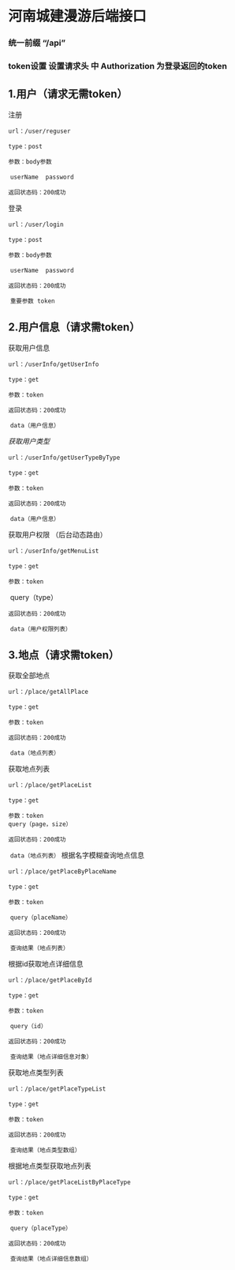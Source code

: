 # **河南城建漫游后端接口**



### 统一前缀 “/api”

### token设置 设置请求头 中 Authorization 为登录返回的token

##  **1.用户（请求无需token）**

注册

 `url：/user/reguser`  

`type：post`

`参数：body参数` 

​        `userName  password`

`返回状态码：200成功`

登录

 `url：/user/login`

`type：post`

`参数：body参数` 

​        `userName  password`

`返回状态码：200成功`

​                `重要参数 token`

## 2.用户信息（请求需token） 

获取用户信息

 `url：/userInfo/getUserInfo`

`type：get`

`参数：token`  

`返回状态码：200成功`

​                     `data（用户信息）`

*获取用户类型*

 `url：/userInfo/getUserTypeByType`

`type：get`

`参数：token`  

`返回状态码：200成功`

​                     `data（用户信息）`

获取用户权限 （后台动态路由）

 `url：/userInfo/getMenuList`

`type：get`

`参数：token`  

​          query（type）

`返回状态码：200成功`

​                       `data（用户权限列表）`

## 3.地点（请求需token）

获取全部地点

 `url：/place/getAllPlace`

`type：get`

`参数：token`  

`返回状态码：200成功`

​                       `data（地点列表）`

获取地点列表

 `url：/place/getPlaceList`

`type：get`

`参数：token`  
          `query（page，size）`

`返回状态码：200成功`

​                       `data（地点列表）`
根据名字模糊查询地点信息

 `url：/place/getPlaceByPlaceName`

`type：get`

`参数：token`  

​          `query（placeName）`

`返回状态码：200成功`

​                       `查询结果（地点列表）`

根据id获取地点详细信息

 `url：/place/getPlaceById`

`type：get`

`参数：token`  

​          `query（id）`

`返回状态码：200成功`

​                       `查询结果（地点详细信息对象）`

获取地点类型列表

 `url：/place/getPlaceTypeList`

`type：get`

`参数：token`  

`返回状态码：200成功`

​                       `查询结果（地点类型数组）`

根据地点类型获取地点列表

 `url：/place/getPlaceListByPlaceType`

`type：get`

`参数：token`  

​          `query（placeType）`

`返回状态码：200成功`

​                       `查询结果（地点详细信息数组）`